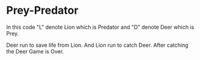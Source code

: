 # Prey-Predator

In this code "L" denote Lion which is Predator and "D" denote Deer which is Prey.

Deer run to save life from Lion. And Lion run to catch Deer. After catching the Deer Game is Over.
